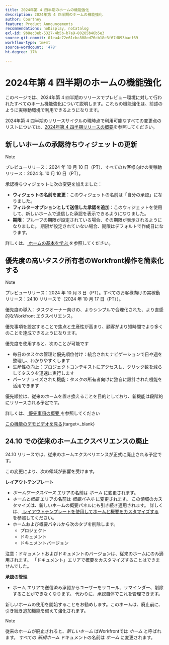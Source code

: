 ```yaml
---
title: 2024年第 4 四半期のホームの機能強化
description: 2024年第 4 四半期のホームの機能強化
author: Courtney
feature: Product Announcements
recommendations: noDisplay, noCatalog
exl-id: 9b8ec3eb-5327-4b5b-b7a9-80205b46b5e3
source-git-commit: 01ea4c72e61cbc808ed76cb18e3f67d893bacf69
workflow-type: tm+mt
source-wordcount: '478'
ht-degree: 17%

---
```


# 2024年第 4 四半期のホームの機能強化

このページでは、2024年第 4 四半期のリリースでプレビュー環境に対して行われたすべてのホーム機能強化について説明します。これらの機能強化は、前述のように実稼動環境で利用できるようになります。

2024年第 4 四半期のリリースサイクルの現時点で利用可能なすべての変更点のリストについては、[2024年第 4 四半期リリースの概要](/help/quicksilver/product-announcements/product-releases/24-q4-release-activity/24-q4-release-overview.md)を参照してください。

## 新しいホームの承認待ちウィジェットの更新

>[!NOTE]
>
>プレビューリリース：2024 年 10 月 10 日（PT）、すべてのお客様向けの実稼動リリース：2024 年 10 月 10 日（PT）。

承認待ちウィジェットに次の変更を加えました：

* **ウィジェットの名前を変更**：このウィジェットの名前は「自分の承認」になりました。
* **フィルターオプションとして送信した承認を追加**：このウィジェットを使用して、新しいホームで送信した承認を表示できるようになりました。
* **期限**：プルーフの期限が設定されている場合、その期限が表示されるようになりました。 期限が設定されていない場合、期限はデフォルトで作成日になります。

詳しくは、[ ホームの基本を学ぶ ](/help/quicksilver/workfront-basics/using-home/using-the-home-area/get-started-with-home.md) を参照してください。

## 優先度の高いタスク所有者のWorkfront操作を簡素化する

>[!NOTE]
>
>プレビューリリース：2024 年 10 月 3 日（PT）。すべてのお客様向けの実稼動リリース：24.10 リリースで（2024 年 10 月 17 日（PT））。

優先度の導入：タスクオーナー向けの、よりシンプルで合理化された、より直感的なWorkfront エクスペリエンス。

優先事項を設定することで焦点と生産性が高まり、顧客がより短時間でより多くのことを達成できるようになります。

優先度を使用すると、次のことが可能です

* 毎日のタスクの管理と優先順位付け：統合されたナビゲーションで日や週を整理し、わかりやすくします
* 生産性の向上：プロジェクトコンテキストにアクセスし、クリック数を減らしてタスクを迅速に実行します
* パーソナライズされた機能：タスクの所有者向けに独自に設計された機能を活用できます

優先順位は、従来のホームを置き換えることを目的としており、新機能は段階的にリリースされる予定です。

詳しくは、[ 優先事項の概要 ](/help/quicksilver/workfront-basics/priorities/get-started-with-priorities.md) を参照してください

[この機能のデモビデオを見る](https://video.tv.adobe.com/v/3434848/){target=_blank}

## 24.10 での従来のホームエクスペリエンスの廃止

24.10 リリースでは、従来のホームエクスペリエンスが正式に廃止される予定です。

この変更により、次の領域が影響を受けます。

**レイアウトテンプレート**

* _ホームワークスペース_ エリアの名前は _ホーム_ に変更されます。
* _ホームと概要_ エリアの名前は _概要パネル_ に変更されます。 この領域のカスタマイズは、新しいホームの概要パネルにも引き続き適用されます。 詳しくは、[ レイアウトテンプレートを使用してホームと概要をカスタマイズする ](/help/quicksilver/administration-and-setup/customize-workfront/use-layout-templates/customize-home-summary-layout-template.md) を参照してください。
* ホームおよび概要パネルから次のタブを削除します。
   * プロジェクト
   * ドキュメント
   * ドキュメントバージョン

注意：ドキュメントおよびドキュメントのバージョンは、従来のホームにのみ適用されます。 「ドキュメント」エリアで概要をカスタマイズすることはできませんでした。

**承認の管理**

* ホーム エリアで送信済み承認からユーザーをリコール、リマインダー、削除することができなくなります。 代わりに、承認自体でこれを管理できます。

新しいホームの使用を開始することをお勧めします。このホームは、廃止前に、引き続き追加機能を備えて強化されます。

>[!NOTE]
>
>従来のホームが廃止されると、_新しいホーム_ はWorkfrontでは _ホーム_ と呼ばれます。 すべての _新規ホーム_ ドキュメントの名前は _ホーム_ に変更されます。
